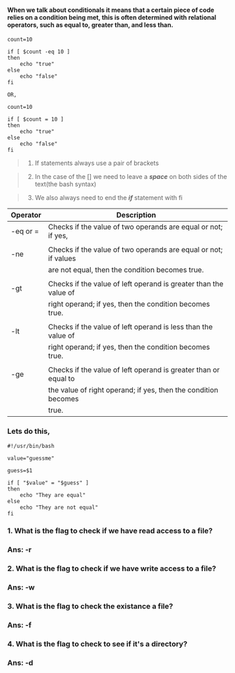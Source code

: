 
#### When we talk about conditionals it means that a certain piece of code relies on a condition being met, this is often determined with relational operators, such as equal to, greater than, and less than.

```
count=10

if [ $count -eq 10 ]
then
    echo "true"
else
    echo "false"
fi

OR,

count=10

if [ $count = 10 ]
then
    echo "true"
else
    echo "false"
fi

```
>1. If statements always use a pair of brackets

>2. In the case of the [] we need to leave a ***space*** on both sides of the text(the bash syntax)

>3. We also always need to end the ***if*** statement with fi


|   Operator     |                    Description                                    |  
| -------------- | ------------------------------------------------------------------| 
|  -eq or =      |  Checks if the value of two operands are equal or not; if yes,    |         |                |    then the condition becomes true.                               |
|                |                                                                   |
|     -ne        |  Checks if the value of two operands are equal or not; if values  | 
|                |   are not equal, then the condition becomes true.                 |
|                |                                                                   | 
|     -gt        |  Checks if the value of left operand is greater than the value of | 
|                |  right operand; if yes, then the condition becomes true.          |
|                |                                                                   | 
|      -lt       |  Checks if the value of left operand is less than the value of    |
|                |  right operand; if yes, then the condition becomes true.          |
|                |                                                                   |
|      -ge       |  Checks if the value of left operand is greater than or equal to  | 
|                |  the value of right operand; if yes, then the condition becomes   | 
|                |  true.                                                            |

### Lets do this,

```
#!/usr/bin/bash

value="guessme"

guess=$1

if [ "$value" = "$guess" ] 
then
	echo "They are equal"
else
	echo "They are not equal"
fi

```
### 1. What is the flag to check if we have read access to a file?

### Ans: -r

### 2. What is the flag to check if we have write access to a file?

### Ans: -w

### 3. What is the flag to check the existance a file?

### Ans: -f

### 4. What is the flag to check to see if it's a directory?

### Ans: -d





